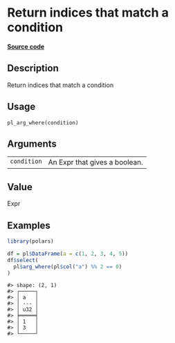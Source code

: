 

# Return indices that match a condition

[**Source code**](https://github.com/pola-rs/r-polars/tree/741f9cd2614b3302a4d033bcae447425e1b91191/R/functions__lazy.R#L1233)

## Description

Return indices that match a condition

## Usage

<pre><code class='language-R'>pl_arg_where(condition)
</code></pre>

## Arguments

<table>
<tr>
<td style="white-space: nowrap; font-family: monospace; vertical-align: top">
<code id="pl_arg_where_:_condition">condition</code>
</td>
<td>
An Expr that gives a boolean.
</td>
</tr>
</table>

## Value

Expr

## Examples

``` r
library(polars)

df = pl$DataFrame(a = c(1, 2, 3, 4, 5))
df$select(
  pl$arg_where(pl$col("a") %% 2 == 0)
)
```

    #> shape: (2, 1)
    #> ┌─────┐
    #> │ a   │
    #> │ --- │
    #> │ u32 │
    #> ╞═════╡
    #> │ 1   │
    #> │ 3   │
    #> └─────┘
